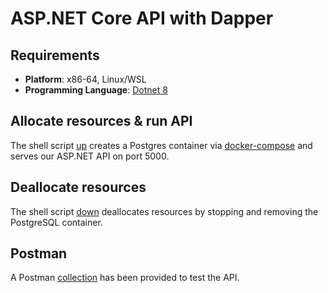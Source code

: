 # ASP.NET Core API with Dapper

## Requirements

- **Platform**: x86-64, Linux/WSL
- **Programming Language**: [Dotnet 8](https://dotnet.microsoft.com/en-us/download/dotnet/8.0)


## Allocate resources & run API
The shell script [up](up.sh) creates a Postgres container via [docker-compose](infra/db/heroes/docker-compose.yml) and serves our ASP.NET API on port 5000.

## Deallocate resources
The shell script [down](down.sh) deallocates resources by stopping and removing the PostgreSQL container.

## Postman

A Postman [collection](postman) has been provided to test the API.
